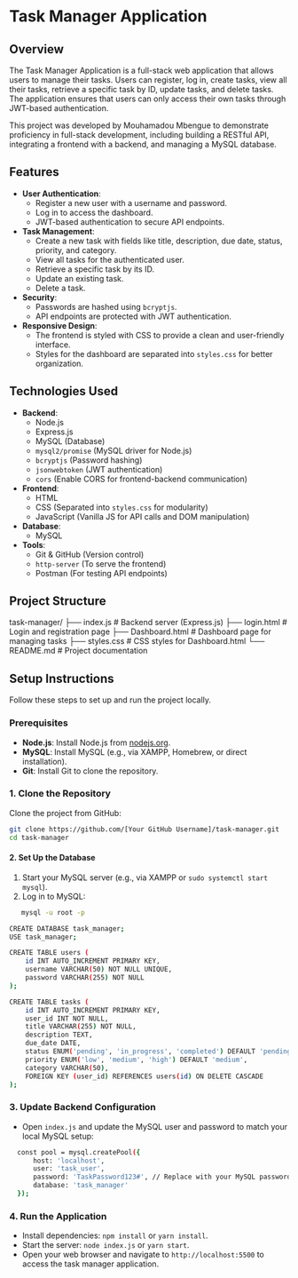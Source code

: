 # Task Manager Application

## Overview
The Task Manager Application is a full-stack web application that allows users to manage their tasks. Users can register, log in, create tasks, view all their tasks, retrieve a specific task by ID, update tasks, and delete tasks. The application ensures that users can only access their own tasks through JWT-based authentication.

This project was developed by Mouhamadou Mbengue to demonstrate proficiency in full-stack development, including building a RESTful API, integrating a frontend with a backend, and managing a MySQL database.

## Features
- **User Authentication**:
  - Register a new user with a username and password.
  - Log in to access the dashboard.
  - JWT-based authentication to secure API endpoints.
- **Task Management**:
  - Create a new task with fields like title, description, due date, status, priority, and category.
  - View all tasks for the authenticated user.
  - Retrieve a specific task by its ID.
  - Update an existing task.
  - Delete a task.
- **Security**:
  - Passwords are hashed using `bcryptjs`.
  - API endpoints are protected with JWT authentication.
- **Responsive Design**:
  - The frontend is styled with CSS to provide a clean and user-friendly interface.
  - Styles for the dashboard are separated into `styles.css` for better organization.

## Technologies Used
- **Backend**:
  - Node.js
  - Express.js
  - MySQL (Database)
  - `mysql2/promise` (MySQL driver for Node.js)
  - `bcryptjs` (Password hashing)
  - `jsonwebtoken` (JWT authentication)
  - `cors` (Enable CORS for frontend-backend communication)
- **Frontend**:
  - HTML
  - CSS (Separated into `styles.css` for modularity)
  - JavaScript (Vanilla JS for API calls and DOM manipulation)
- **Database**:
  - MySQL
- **Tools**:
  - Git & GitHub (Version control)
  - `http-server` (To serve the frontend)
  - Postman (For testing API endpoints)

## Project Structure
task-manager/
├── index.js          # Backend server (Express.js)
├── login.html        # Login and registration page
├── Dashboard.html    # Dashboard page for managing tasks
├── styles.css        # CSS styles for Dashboard.html
└── README.md         # Project documentation


## Setup Instructions
Follow these steps to set up and run the project locally.

### Prerequisites
- **Node.js**: Install Node.js from [nodejs.org](https://nodejs.org/).
- **MySQL**: Install MySQL (e.g., via XAMPP, Homebrew, or direct installation).
- **Git**: Install Git to clone the repository.

### 1. Clone the Repository
Clone the project from GitHub:
```bash
git clone https://github.com/[Your GitHub Username]/task-manager.git
cd task-manager
```

#### 2. Set Up the Database
1. Start your MySQL server (e.g., via XAMPP or `sudo systemctl start mysql`).
2. Log in to MySQL:
```bash
   mysql -u root -p

CREATE DATABASE task_manager;
USE task_manager;

CREATE TABLE users (
    id INT AUTO_INCREMENT PRIMARY KEY,
    username VARCHAR(50) NOT NULL UNIQUE,
    password VARCHAR(255) NOT NULL
);

CREATE TABLE tasks (
    id INT AUTO_INCREMENT PRIMARY KEY,
    user_id INT NOT NULL,
    title VARCHAR(255) NOT NULL,
    description TEXT,
    due_date DATE,
    status ENUM('pending', 'in_progress', 'completed') DEFAULT 'pending',
    priority ENUM('low', 'medium', 'high') DEFAULT 'medium',
    category VARCHAR(50),
    FOREIGN KEY (user_id) REFERENCES users(id) ON DELETE CASCADE
);
```
### 3. Update Backend Configuration
- Open `index.js` and update the MySQL user and password to match your local MySQL setup:
```bash javascript
  const pool = mysql.createPool({
      host: 'localhost',
      user: 'task_user',
      password: 'TaskPassword123#', // Replace with your MySQL password
      database: 'task_manager'
  });
```
### 4. Run the Application
- Install dependencies: `npm install` or `yarn install`.
- Start the server: `node index.js` or `yarn start`.
- Open your web browser and navigate to `http://localhost:5500` to access the task
manager application.

